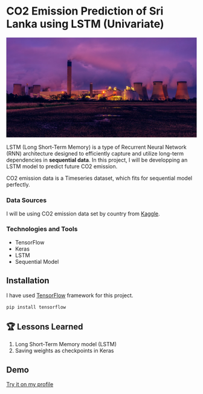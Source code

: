 # CO2 Emission Prediction of Sri Lanka using LSTM (Univariate)

![Logo](https://github.com/tharangachaminda/co2_emission_prediction/blob/main/banner.jpg)

LSTM (Long Short-Term Memory) is a type of Recurrent Neural Network (RNN) architecture designed to efficiently capture and utilize long-term dependencies in **sequential data**. In this project, I will be developping an LSTM model to predict future CO2 emission.

CO2 emission data is a Timeseries dataset, which fits for sequential model perfectly.

### Data Sources
I will be using CO2 emission data set by country from [Kaggle](https://www.kaggle.com/datasets/ulrikthygepedersen/co2-emissions-by-country).

### Technologies and Tools
- TensorFlow
- Keras
- LSTM
- Sequential Model


## Installation

I have used [TensorFlow](https://www.tensorflow.org/) framework for this project. 

```bash
pip install tensorflow
```
    
## 🏆 Lessons Learned

1. Long Short-Term Memory model (LSTM)
2. Saving weights as checkpoints in Keras

## Demo
[Try it on my profile](http://ec2-34-215-236-233.us-west-2.compute.amazonaws.com/co2_emission_lstm)
